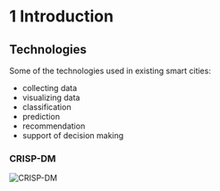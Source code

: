 # 1 Introduction

## Technologies

Some of the technologies used in existing smart cities:

- collecting data
- visualizing data
- classification
- prediction
- recommendation
- support of decision making

### CRISP-DM

![CRISP-DM](CRISP-DM.png)


